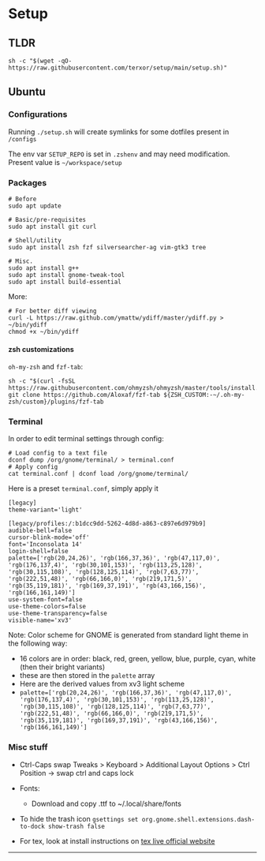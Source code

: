 # Setup

## TLDR

```
sh -c "$(wget -qO- https://raw.githubusercontent.com/terxor/setup/main/setup.sh)"
```

## Ubuntu

### Configurations

Running `./setup.sh` will create symlinks for some dotfiles present in `/configs`

The env var `SETUP_REPO` is set in `.zshenv` and may need modification.
Present value is `~/workspace/setup`

### Packages

```
# Before
sudo apt update

# Basic/pre-requisites
sudo apt install git curl

# Shell/utility
sudo apt install zsh fzf silversearcher-ag vim-gtk3 tree

# Misc.
sudo apt install g++
sudo apt install gnome-tweak-tool
sudo apt install build-essential
```

More:
```
# For better diff viewing
curl -L https://raw.github.com/ymattw/ydiff/master/ydiff.py > ~/bin/ydiff
chmod +x ~/bin/ydiff
```

#### zsh customizations

`oh-my-zsh` and `fzf-tab`:
```
sh -c "$(curl -fsSL https://raw.githubusercontent.com/ohmyzsh/ohmyzsh/master/tools/install.sh)"
git clone https://github.com/Aloxaf/fzf-tab ${ZSH_CUSTOM:-~/.oh-my-zsh/custom}/plugins/fzf-tab
```

### Terminal

In order to edit terminal settings through config:
```
# Load config to a text file
dconf dump /org/gnome/terminal/ > terminal.conf
# Apply config
cat terminal.conf | dconf load /org/gnome/terminal/
```

Here is a preset `terminal.conf`, simply apply it
```
[legacy]
theme-variant='light'

[legacy/profiles:/:b1dcc9dd-5262-4d8d-a863-c897e6d979b9]
audible-bell=false
cursor-blink-mode='off'
font='Inconsolata 14'
login-shell=false
palette=['rgb(20,24,26)', 'rgb(166,37,36)', 'rgb(47,117,0)', 'rgb(176,137,4)', 'rgb(30,101,153)', 'rgb(113,25,128)', 'rgb(30,115,108)', 'rgb(128,125,114)', 'rgb(7,63,77)', 'rgb(222,51,48)', 'rgb(66,166,0)', 'rgb(219,171,5)', 'rgb(35,119,181)', 'rgb(169,37,191)', 'rgb(43,166,156)', 'rgb(166,161,149)']
use-system-font=false
use-theme-colors=false
use-theme-transparency=false
visible-name='xv3'
```

Note: Color scheme for GNOME is generated from standard light theme in the following way:
  - 16 colors are in order: black, red, green, yellow, blue, purple, cyan, white (then their bright variants)
  - these are then stored in the `palette` array
  - Here are the derived values from xv3 light scheme
  - `palette=['rgb(20,24,26)', 'rgb(166,37,36)', 'rgb(47,117,0)', 'rgb(176,137,4)', 'rgb(30,101,153)', 'rgb(113,25,128)', 'rgb(30,115,108)', 'rgb(128,125,114)', 'rgb(7,63,77)', 'rgb(222,51,48)', 'rgb(66,166,0)', 'rgb(219,171,5)', 'rgb(35,119,181)', 'rgb(169,37,191)', 'rgb(43,166,156)', 'rgb(166,161,149)']`


### Misc stuff

- Ctrl-Caps swap
    Tweaks > Keyboard > Additional Layout Options >  Ctrl Position -> swap ctrl and caps lock

- Fonts:
    - Download and copy .ttf to ~/.local/share/fonts

- To hide the trash icon
  `gsettings set org.gnome.shell.extensions.dash-to-dock show-trash false`

- For tex, look at install instructions on [tex live official website](https://tug.org/texlive/quickinstall.html#running)

***
